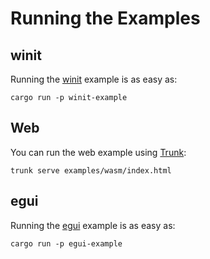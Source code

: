 # Running the Examples

## winit

Running the [winit](https://github.com/rust-windowing/winit) example is as easy as:
```shell
cargo run -p winit-example
```

## Web

You can run the web example using [Trunk](https://trunkrs.dev/):
```shell
trunk serve examples/wasm/index.html
```

## egui

Running the [egui](https://www.egui.rs/) example is as easy as:
```shell
cargo run -p egui-example
```
